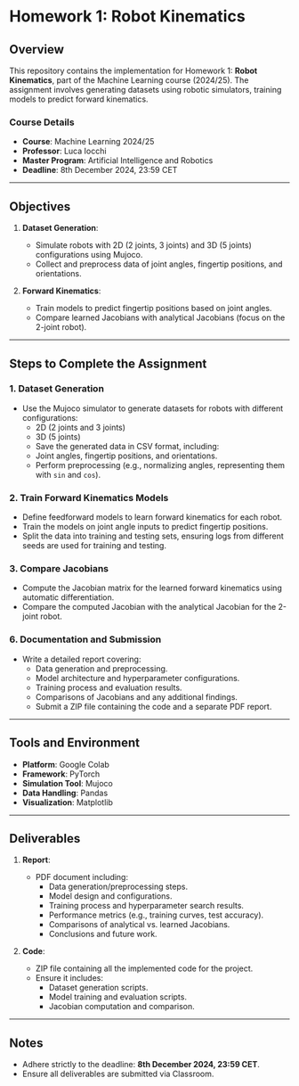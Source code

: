 # Homework 1: Robot Kinematics

## Overview
This repository contains the implementation for Homework 1: **Robot Kinematics**, part of the Machine Learning course (2024/25). The assignment involves generating datasets using robotic simulators, training models to predict forward kinematics.

### Course Details
- **Course**: Machine Learning 2024/25  
- **Professor**: Luca Iocchi  
- **Master Program**: Artificial Intelligence and Robotics  
- **Deadline**: 8th December 2024, 23:59 CET  

---

## Objectives
1. **Dataset Generation**:
   - Simulate robots with 2D (2 joints, 3 joints) and 3D (5 joints) configurations using Mujoco.
   - Collect and preprocess data of joint angles, fingertip positions, and orientations.
   
2. **Forward Kinematics**:
   - Train models to predict fingertip positions based on joint angles.
   - Compare learned Jacobians with analytical Jacobians (focus on the 2-joint robot).

---

## Steps to Complete the Assignment

### 1. Dataset Generation
- Use the Mujoco simulator to generate datasets for robots with different configurations:
  - 2D (2 joints and 3 joints)
  - 3D (5 joints)
  - Save the generated data in CSV format, including:
  - Joint angles, fingertip positions, and orientations.
  - Perform preprocessing (e.g., normalizing angles, representing them with `sin` and `cos`).

### 2. Train Forward Kinematics Models
- Define feedforward models to learn forward kinematics for each robot.
- Train the models on joint angle inputs to predict fingertip positions.
- Split the data into training and testing sets, ensuring logs from different seeds are used for training and testing.

### 3. Compare Jacobians
- Compute the Jacobian matrix for the learned forward kinematics using automatic differentiation.
- Compare the computed Jacobian with the analytical Jacobian for the 2-joint robot.

### 6. Documentation and Submission
- Write a detailed report covering:
  - Data generation and preprocessing.
  - Model architecture and hyperparameter configurations.
  - Training process and evaluation results.
  - Comparisons of Jacobians and any additional findings.
  - Submit a ZIP file containing the code and a separate PDF report.

---

## Tools and Environment
- **Platform**: Google Colab  
- **Framework**: PyTorch  
- **Simulation Tool**: Mujoco  
- **Data Handling**: Pandas  
- **Visualization**: Matplotlib 

---

## Deliverables
1. **Report**:
   - PDF document including:
     - Data generation/preprocessing steps.
     - Model design and configurations.
     - Training process and hyperparameter search results.
     - Performance metrics (e.g., training curves, test accuracy).
     - Comparisons of analytical vs. learned Jacobians.
     - Conclusions and future work.

2. **Code**:
   - ZIP file containing all the implemented code for the project.
   - Ensure it includes:
     - Dataset generation scripts.
     - Model training and evaluation scripts.
     - Jacobian computation and comparison.

---

## Notes
- Adhere strictly to the deadline: **8th December 2024, 23:59 CET**.
- Ensure all deliverables are submitted via Classroom.  
